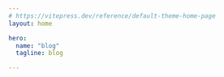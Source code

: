 ```yaml
---
# https://vitepress.dev/reference/default-theme-home-page
layout: home

hero:
  name: "blog"
  tagline: blog

---
```


